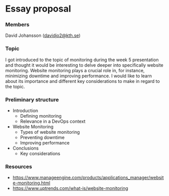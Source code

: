 # Essay proposal

### Members
David Johansson (davidjo2@kth.se)

### Topic
I got introduced to the topic of monitoring during the week 5 presentation and thought it would be interesting to delve deeper into specifically website monitoring. Website monitoring plays a crucial role in, for instance, minimizing downtime and improving performance. I would like to learn about its importance and different key considerations to make in regard to the topic.

### Preliminary structure
* Introduction
    * Defining monitoring
    * Relevance in a DevOps context
* Website Monitoring 
    * Types of website monitoring
    * Preventing downtime
    * Improving performance
* Conclusions
    * Key considerations

### Resources
* https://www.manageengine.com/products/applications_manager/website-monitoring.html
* https://www.uptrends.com/what-is/website-monitoring
